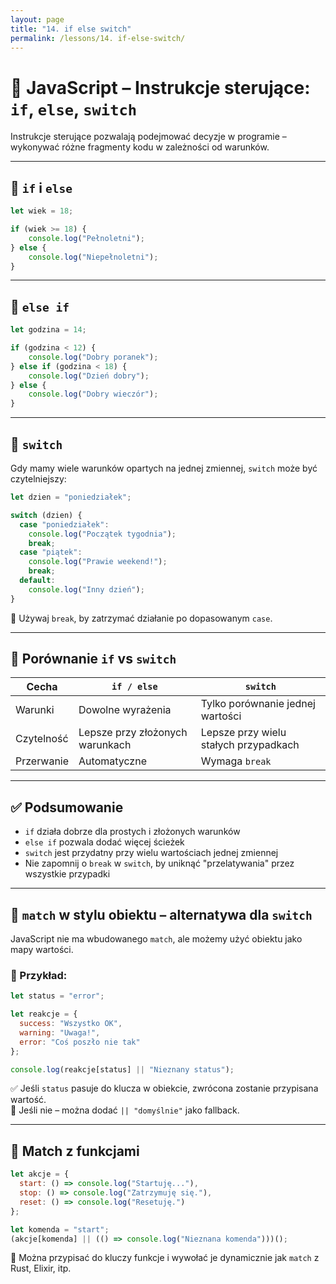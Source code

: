 ```yaml
---
layout: page
title: "14. if else switch"
permalink: /lessons/14. if-else-switch/
---
```


# 🧭 JavaScript – Instrukcje sterujące: `if`, `else`, `switch`

Instrukcje sterujące pozwalają podejmować decyzje w programie – wykonywać różne fragmenty kodu w zależności od warunków.

---

## 🔹 `if` i `else`

```js
let wiek = 18;

if (wiek >= 18) {
    console.log("Pełnoletni");
} else {
    console.log("Niepełnoletni");
}
```

---

## 🔸 `else if`

```js
let godzina = 14;

if (godzina < 12) {
    console.log("Dobry poranek");
} else if (godzina < 18) {
    console.log("Dzień dobry");
} else {
    console.log("Dobry wieczór");
}
```

---

## 🔹 `switch`

Gdy mamy wiele warunków opartych na jednej zmiennej, `switch` może być czytelniejszy:

```js
let dzien = "poniedziałek";

switch (dzien) {
  case "poniedziałek":
    console.log("Początek tygodnia");
    break;
  case "piątek":
    console.log("Prawie weekend!");
    break;
  default:
    console.log("Inny dzień");
}
```

📌 Używaj `break`, by zatrzymać działanie po dopasowanym `case`.

---

## 🧠 Porównanie `if` vs `switch`

| Cecha         | `if / else`                        | `switch`                            |
|---------------|------------------------------------|-------------------------------------|
| Warunki       | Dowolne wyrażenia                  | Tylko porównanie jednej wartości    |
| Czytelność    | Lepsze przy złożonych warunkach    | Lepsze przy wielu stałych przypadkach |
| Przerwanie    | Automatyczne                       | Wymaga `break`                      |

---

## ✅ Podsumowanie

- `if` działa dobrze dla prostych i złożonych warunków
- `else if` pozwala dodać więcej ścieżek
- `switch` jest przydatny przy wielu wartościach jednej zmiennej
- Nie zapomnij o `break` w `switch`, by uniknąć "przelatywania" przez wszystkie przypadki



---

## 🧲 `match` w stylu obiektu – alternatywa dla `switch`

JavaScript nie ma wbudowanego `match`, ale możemy użyć obiektu jako mapy wartości.

### 📄 Przykład:

```js
let status = "error";

let reakcje = {
  success: "Wszystko OK",
  warning: "Uwaga!",
  error: "Coś poszło nie tak"
};

console.log(reakcje[status] || "Nieznany status");
```

✅ Jeśli `status` pasuje do klucza w obiekcie, zwrócona zostanie przypisana wartość.  
📌 Jeśli nie – można dodać `|| "domyślnie"` jako fallback.

---

## 🔧 Match z funkcjami

```js
let akcje = {
  start: () => console.log("Startuję..."),
  stop: () => console.log("Zatrzymuję się."),
  reset: () => console.log("Resetuję.")
};

let komenda = "start";
(akcje[komenda] || (() => console.log("Nieznana komenda")))();
```

📌 Można przypisać do kluczy funkcje i wywołać je dynamicznie jak `match` z Rust, Elixir, itp.
